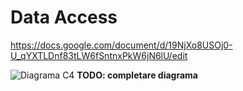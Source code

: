 # Data Access 
https://docs.google.com/document/d/19NjXo8USOj0-U_qYXTLDnf83tLW6fSntnxPkW6jN6lU/edit

![Diagrama C4](https://scontent.fias1-1.fna.fbcdn.net/v/t1.15752-9/s2048x2048/90541293_3040693899295620_8257832516489052160_n.png?_nc_cat=103&_nc_sid=b96e70&_nc_ohc=l3siC4x2ULsAX87YT1N&_nc_ht=scontent.fias1-1.fna&oh=8467acd27757fd0a723cde2ec98b10d2&oe=5E9D2674)
**TODO: completare diagrama** 
